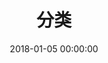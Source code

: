 ---
title: 分类
date: 2018-01-05 00:00:00
type: "categories"
top_img: /img/category_img.jpeg
description: 看看这里有没有你想要的
comments: false
---